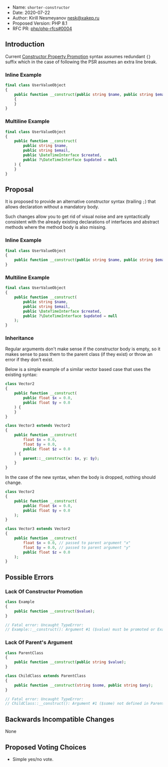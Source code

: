  * Name: `shorter-constructor`
 * Date: 2020-07-22
 * Author: Kirill Nesmeyanov <nesk@xakep.ru>
 * Proposed Version: PHP 8.1
 * RFC PR: [php/php-rfcs#0004](https://github.com/SerafimArts/php-rfcs/blob/shorter-constructor/rfcs/0000-shorter-constructor.md)

## Introduction

Current [Constructor Property Promotion](https://wiki.php.net/rfc/constructor_promotion) 
syntax assumes redundant `{}` suffix which in the case of following the PSR 
assumes an extra line break.

### Inline Example

```php
final class UserValueObject
{
    public function __construct(public string $name, public string $email)
    {
    }
}
```

### Multiline Example

```php
final class UserValueObject
{
    public function __construct(
        public string $name, 
        public string $email,
        public \DateTimeInterface $created,
        public ?\DateTimeInterface $updated = null
    ) {
    }
}
```

## Proposal

It is proposed to provide an alternative constructor syntax (trailing `;`) that 
allows declaration without a mandatory body.

Such changes allow you to get rid of visual noise and are syntactically 
consistent with the already existing declarations of interfaces and abstract 
methods where the method body is also missing.

### Inline Example

```php
final class UserValueObject
{
    public function __construct(public string $name, public string $email);
}
```

### Multiline Example

```php
final class UserValueObject
{
    public function __construct(
        public string $name, 
        public string $email,
        public \DateTimeInterface $created,
        public ?\DateTimeInterface $updated = null
    );
}
```

### Inheritance

Regular arguments don't make sense if the constructor body is empty, so it 
makes sense to pass them to the parent class (if they exist) or throw an 
error if they don't exist.

Below is a simple example of a similar vector based case that uses the 
existing syntax:

```php
class Vector2
{
    public function __construct(
        public float $x = 0.0,
        public float $y = 0.0
    ) {
    }
}

class Vector3 extends Vector2
{
    public function __construct(
        float $x = 0.0,
        float $y = 0.0,
        public float $z = 0.0
    ) {
        parent::__construct(x: $x, y: $y);
    }
}
```

In the case of the new syntax, when the body is dropped, nothing should change.

```php
class Vector2
{
    public function __construct(
        public float $x = 0.0,
        public float $y = 0.0
    );
}

class Vector3 extends Vector2
{
    public function __construct(
        float $x = 0.0, // passed to parent argument "x"
        float $y = 0.0, // passed to parent argument "y"
        public float $z = 0.0
    );
}
```

## Possible Errors

### Lack Of Constructor Promotion

```php
class Example
{
    public function __construct($value);
}

// Fatal error: Uncaught TypeError: 
// Example::__construct(): Argument #1 ($value) must be promoted or Example class must contain a parent
```

### Lack Of Parent's Argument

```php
class ParentClass
{
    public function __construct(public string $value);
}

class ChildClass extends ParentClass
{
    public function __construct(string $some, public string $any);
}

// Fatal error: Uncaught TypeError: 
// ChildClass::__construct(): Argument #1 ($some) not defined in ParentClass::__construct() or must be promoted
```

## Backwards Incompatible Changes

None

## Proposed Voting Choices

- Simple yes/no vote.
